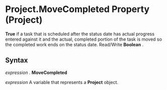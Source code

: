 
# Project.MoveCompleted Property (Project)

 **True** if a task that is scheduled after the status date has actual progress entered against it and the actual, completed portion of the task is moved so the completed work ends on the status date. Read/Write **Boolean** .


## Syntax

 _expression_ . **MoveCompleted**

 _expression_ A variable that represents a **Project** object.

